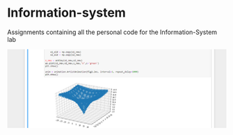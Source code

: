 # Information-system
Assignments containing all the personal code for the Information-System lab

![](code_image.png)
